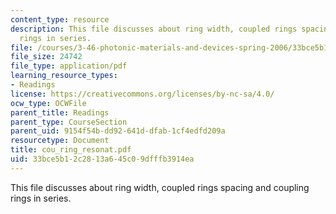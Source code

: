 ```yaml
---
content_type: resource
description: This file discusses about ring width, coupled rings spacing and coupling
  rings in series.
file: /courses/3-46-photonic-materials-and-devices-spring-2006/33bce5b12c2813a645c09dfffb3914ea_cou_ring_resonat.pdf
file_size: 24742
file_type: application/pdf
learning_resource_types:
- Readings
license: https://creativecommons.org/licenses/by-nc-sa/4.0/
ocw_type: OCWFile
parent_title: Readings
parent_type: CourseSection
parent_uid: 9154f54b-dd92-641d-dfab-1cf4edfd209a
resourcetype: Document
title: cou_ring_resonat.pdf
uid: 33bce5b1-2c28-13a6-45c0-9dfffb3914ea
---
```

This file discusses about ring width, coupled rings spacing and coupling rings in series.